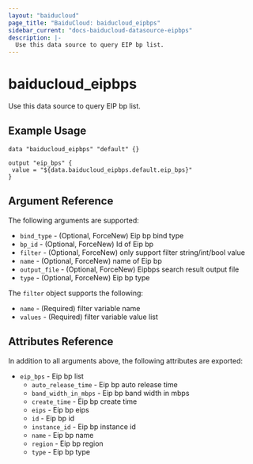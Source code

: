 ```yaml
---
layout: "baiducloud"
page_title: "BaiduCloud: baiducloud_eipbps"
sidebar_current: "docs-baiducloud-datasource-eipbps"
description: |-
  Use this data source to query EIP bp list.
---
```


# baiducloud_eipbps

Use this data source to query EIP bp list.

## Example Usage

```hcl
data "baiducloud_eipbps" "default" {}

output "eip_bps" {
 value = "${data.baiducloud_eipbps.default.eip_bps}"
}
```

## Argument Reference

The following arguments are supported:

* `bind_type` - (Optional, ForceNew) Eip bp bind type
* `bp_id` - (Optional, ForceNew) Id of Eip bp
* `filter` - (Optional, ForceNew) only support filter string/int/bool value
* `name` - (Optional, ForceNew) name of Eip bp
* `output_file` - (Optional, ForceNew) Eipbps search result output file
* `type` - (Optional, ForceNew) Eip bp type

The `filter` object supports the following:

* `name` - (Required) filter variable name
* `values` - (Required) filter variable value list

## Attributes Reference

In addition to all arguments above, the following attributes are exported:

* `eip_bps` - Eip bp list
  * `auto_release_time` - Eip bp auto release time
  * `band_width_in_mbps` - Eip bp band width in mbps
  * `create_time` - Eip bp create time
  * `eips` - Eip bp eips
  * `id` - Eip bp id
  * `instance_id` - Eip bp instance id
  * `name` - Eip bp name
  * `region` - Eip bp region
  * `type` - Eip bp type


